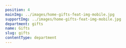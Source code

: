 ```yaml
---
position: 4
mainImg: ../images/home-gifts-feat-img-mobile.jpg
supportImg: ../images/home-gifts-feat-img-mobile.jpg
department: gifts
name: Gifts
slug: gifts
contentType: department
---
```

